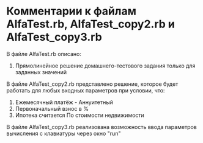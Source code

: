 # Комментарии к файлам AlfaTest.rb, AlfaTest_copy2.rb и AlfaTest_copy3.rb

В файле AlfaTest.rb описано:
1) Прямолинейное решение домашнего-тестового задания только для заданных значений

В файле AlfaTest_copy2.rb представлено решение, которое будет работать для любых входных параметров при условии, что:
1) Ежемесячный платёж - Аннуитетный
2) Первоначальный взнос в %
3) Ипотека считается По стоимости недвижимости

В файле AlfaTest_copy3.rb реализована возможность ввода параметров вычисления с клавиатуры через окно "run"
